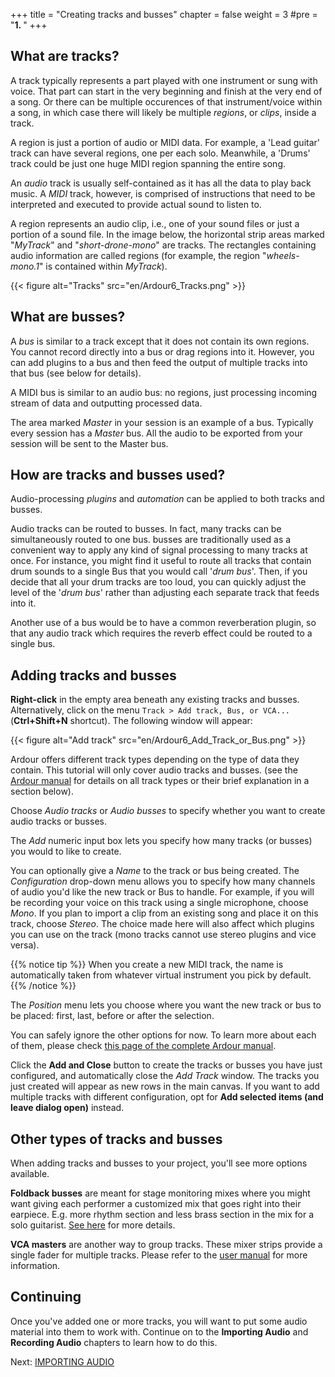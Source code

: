 +++
title = "Creating tracks and busses"
chapter = false
weight = 3
#pre = "<b>1. </b>"
+++

## What are tracks?

A track typically represents a part played with one instrument or sung with
voice. That part can start in the very beginning and finish at the very end of
a song. Or there can be multiple occurences of that instrument/voice within a
song, in which case there will likely be multiple _regions_, or _clips_,
inside a track.

A region is just a portion of audio or MIDI data. For example, a 'Lead guitar'
track can have several regions, one per each solo. Meanwhile, a 'Drums' track
could be just one huge MIDI region spanning the entire song.

An _audio_ track is usually self-contained as it has all the data to play back
music. A _MIDI_ track, however, is comprised of instructions that need to be
interpreted and executed to provide actual sound to listen to.

A region represents an audio clip, i.e., one of your sound files or just a
portion of a sound file. In the image below, the horizontal strip areas marked
"*MyTrack*" and "*short-drone-mono*" are tracks. The rectangles containing audio
information are called regions (for example, the region "*wheels-mono.1*" is
contained within *MyTrack*).

{{< figure alt="Tracks" src="en/Ardour6_Tracks.png" >}}

## What are busses?

A _bus_ is similar to a track except that it does not contain its own regions.
You cannot record directly into a bus or drag regions into it. However, you
can add plugins to a bus and then feed the output of multiple tracks into that
bus (see below for details).

A MIDI bus is similar to an audio bus: no regions, just processing incoming
stream of data and outputting processed data.

The area marked _Master_ in your session is an example of a bus. Typically
every session has a _Master_ bus. All the audio to be exported from your
session will be sent to the Master bus.

## How are tracks and busses used?

Audio-processing _plugins_ and _automation_ can be applied to both tracks and
busses.

Audio tracks can be routed to busses. In fact, many tracks can be simultaneously
routed to one bus. busses are traditionally used as a convenient way to apply
any kind of signal processing to many tracks at once. For instance, you might
find it useful to route all tracks that contain drum sounds to a single Bus that
you would call '*drum bus*'. Then, if you decide that all your drum tracks are
too loud, you can quickly adjust the level of the '*drum bus*' rather than
adjusting each separate track that feeds into it.

Another use of a bus would be to have a common reverberation plugin, so that any
audio track which requires the reverb effect could be routed to a single bus.

## Adding tracks and busses

**Right-click** in the empty area beneath any existing tracks and busses.
Alternatively, click on the menu `Track > Add track, Bus, or VCA...` (**Ctrl+Shift+N** shortcut). The following window will appear:

{{< figure alt="Add track" src="en/Ardour6_Add_Track_or_Bus.png" >}}

Ardour offers different track types depending on the type of data they contain.
This tutorial will only cover audio tracks and busses. (see the [Ardour
manual](http://manual.ardour.org/working-with-tracks/track-types/) for details
on all track types or their brief explanation in a section below).

Choose _Audio tracks_ or _Audio busses_ to specify whether you want to create audio
tracks or busses.

The _Add_ numeric input box lets you specify how many tracks (or busses) you would
to like to create.

You can optionally give a _Name_ to the track or bus being created. The
_Configuration_ drop-down menu allows you to specify how many channels of audio
you'd like the new track or Bus to handle. For example, if you will be recording
your voice on this track using a single microphone, choose _Mono_. If you plan
to import a clip from an existing song and place it on this track, choose
_Stereo_. The choice made here will also affect which plugins you can use on the
track (mono tracks cannot use stereo plugins and vice versa).

{{% notice tip %}}
When you create a new MIDI track, the name is automatically taken from
whatever virtual instrument you pick by default.
{{% /notice %}}

The _Position_ menu lets you choose where you want the new track or bus to be
placed: first, last, before or after the selection.

You can safely ignore the other options for now. To learn more about each of
them, please check [this page of the complete Ardour
manual](http://manual.ardour.org/working-with-tracks/adding-tracks-and-busses/).

Click the **Add and Close** button to create the tracks or busses you have just
configured, and automatically close the _Add Track_ window. The tracks you just
created will appear as new rows in the main canvas. If you want to add multiple
tracks with different configuration, opt for **Add selected items (and leave
dialog open)** instead.

## Other types of tracks and busses

When adding tracks and busses to your project, you'll see more options
available.

**Foldback busses** are meant for stage monitoring mixes where you might want
giving each performer a customized mix that goes right into their earpiece.
E.g. more rhythm section and less brass section in the mix for a solo
guitarist. [See
here](https://manual.ardour.org/ardours-interface/foldback-strip/) for more
details.

**VCA masters** are another way to group tracks. These mixer strips provide
a single fader for multiple tracks. Please refer to the [user
manual](https://manual.ardour.org/ardours-interface/control-masters/) for more
information.

## Continuing

Once you've added one or more tracks, you will want to put some audio material
into them to work with. Continue on to the **Importing Audio** and **Recording
Audio** chapters to learn how to do this.

Next: [IMPORTING AUDIO](../importing-audio)

